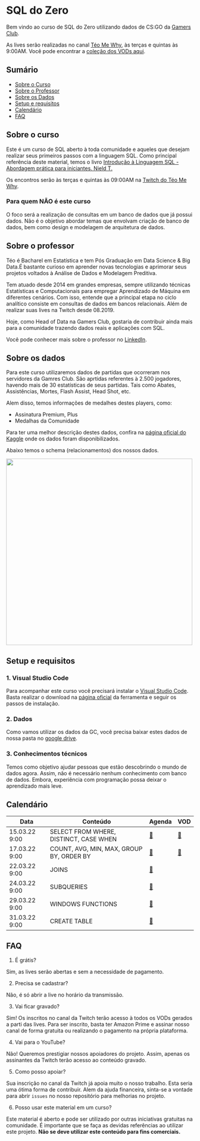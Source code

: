 # SQL do Zero
Bem vindo ao curso de SQL do Zero utilizando dados de CS:GO da [Gamers Club](https://gamersclub.com.br/).

As lives serão realizadas no canal [Téo Me Why](https://www.twitch.tv/teomewhy), às terças e quintas às 9:00AM. Você pode encontrar a [coleção dos VODs aqui](https://www.twitch.tv/collections/1GD1BC-Y3BbhgA).

## Sumário
- [Sobre o Curso](#sobre-o-curso)
- [Sobre o Professor](#sobre-o-professor)
- [Sobre os Dados](#sobre-os-dados)
- [Setup e requisitos](#setup-e-requisitos)
- [Calendário](#calendário)
- [FAQ](#faq)

## Sobre o curso

Este é um curso de SQL aberto à toda comunidade e aqueles que desejam realizar seus primeiros passos com a linguagem SQL. Como principal referência deste material, temos o livro [Introdução à Linguagem SQL - Abordagem prática para iniciantes. Nield T.](https://amzn.to/3pS3Bmo)

Os encontros serão às terças e quintas às 09:00AM na [Twitch do Téo Me Why](https://www.twitch.tv/teomewhy).

### Para quem NÃO é este curso

O foco será a realização de consultas em um banco de dados que já possui dados. Não é o objetivo abordar temas que envolvam criação de banco de dados, bem como design e modelagem de arquitetura de dados.

## Sobre o professor

Téo é Bacharel em Estatística e tem Pós Graduação em Data Science & Big Data.É bastante curioso em aprender novas tecnologias e aprimorar seus projetos voltados à Análise de Dados e Modelagem Preditiva.

Tem atuado desde 2014 em grandes empresas, sempre utilizando técnicas Estatísticas e Computacionais para empregar Aprendizado de Máquina em diferentes cenários. Com isso, entende que a principal etapa no ciclo analítico consiste em consultas de dados em bancos relacionais. Além de realizar suas lives na Twitch desde 08.2019.

Hoje, como Head of Data na Gamers Club, gostaria de contribuir ainda mais para a comunidade trazendo dados reais e aplicações com SQL.

Você pode conhecer mais sobre o professor no [LinkedIn](https://www.linkedin.com/in/teocalvo/).

## Sobre os dados

Para este curso utilizaremos dados de partidas que ocorreram nos servidores da Gamres Club. São aprtidas referentes à 2.500 jogadores, havendo mais de 30 estatísticas de seus partidas. Tais como Abates, Assistências, Mortes, Flash Assist, Head Shot, etc.

Alem disso, temos informações de medalhes destes players, como:
- Assinatura Premium, Plus
- Medalhas da Comunidade

Para ter uma melhor descrição destes dados, confira na [página oficial do Kaggle](https://www.kaggle.com/gamersclub/brazilian-csgo-plataform-dataset-by-gamers-club) onde os dados foram disponibilizados.

Abaixo temos o schema (relacionamentos) dos nossos dados.

<img src="https://user-images.githubusercontent.com/4283625/157664295-45b60786-92a4-478d-a044-478cdc6261d7.jpg" alt="" width="500">


## Setup e requisitos

### 1. Visual Studio Code

Para acompanhar este curso você precisará instalar o [Visual Studio Code](https://code.visualstudio.com/). Basta realizar o download na [página oficial](https://code.visualstudio.com/) da ferramenta e seguir os passos de instalação.

### 2. Dados

Como vamos utilizar os dados da GC, você precisa baixar estes dados de nossa pasta no [google drive](https://drive.google.com/file/d/1TfGfhwm7tnfaQnAKDNSEezggYemDxdUR/view?usp=sharing).

### 3. Conhecimentos técnicos

Temos como objetivo  ajudar pessoas que estão descobrindo o mundo de dados agora. Assim, não é necessário nenhum conhecimento com banco de dados. Embora, experiência com programação possa deixar o aprendizado mais leve.

## Calendário

|Data|Conteúdo|Agenda|VOD|
|-|-|-|-|
|15.03.22 9:00 | SELECT FROM WHERE, DISTINCT, CASE WHEN|[:link:	](https://www.twitch.tv/teomewhy/schedule?segmentID=2f908e6b-61c2-46d9-9d01-bbb53feb7bb3)|[:link:](https://www.twitch.tv/videos/1426415137)|
|17.03.22 9:00 | COUNT, AVG, MIN, MAX, GROUP BY, ORDER BY|[:link:	](https://www.twitch.tv/teomewhy/schedule?segmentID=b5b7db80-aeb3-49c7-8458-769510ade8d9)| [:link:](https://www.twitch.tv/videos/1428367386) |
|22.03.22 9:00 | JOINS |[:link:	](https://www.twitch.tv/teomewhy/schedule?segmentID=3c42117d-75e8-43ba-a72e-0539d2027d02)||
|24.03.22 9:00 | SUBQUERIES |[:link:	](https://www.twitch.tv/teomewhy/schedule?segmentID=058bb5a7-f4f2-4793-8d3b-a0134f42538a)||
|29.03.22 9:00 | WINDOWS FUNCTIONS |[:link:	](https://www.twitch.tv/teomewhy/schedule?segmentID=46789e74-ad18-4d79-b139-8f436f5bcf83)||
|31.03.22 9:00 | CREATE TABLE |[:link:	](https://www.twitch.tv/teomewhy/schedule?segmentID=bb8d3e40-864e-4c6c-8b94-a72fcdd280d2)||

## FAQ

1. É grátis?

Sim, as lives serão abertas e sem a necessidade de pagamento.

2. Precisa se cadastrar?

Não, é só abrir a live no horário da transmissão.

3. Vai ficar gravado?

Sim! Os inscritos no canal da Twitch terão acesso à todos os VODs gerados a parti das lives. Para ser inscrito, basta ter Amazon Prime e assinar nosso canal de forma gratuita ou realizando o pagamento na própria plataforma.

4. Vai para o YouTube?

Não! Queremos prestigiar nossos apoiadores do projeto. Assim, apenas os assinantes da Twitch terão acesso ao conteúdo gravado.

5. Como posso apoiar?

Sua inscrição no canal da Twitch já apoia muito o nosso trabalho. Esta seria uma ótima forma de contribuir.
Alem da ajuda financeira, sinta-se a vontade para abrir `issues` no nosso repositório para melhorias no projeto.

6. Posso usar este material em um curso?

Este material é aberto e pode ser utilizado por outras iniciativas gratuitas na comunidade. É importante que se faça as devidas referências ao utilizar este projeto. **Não se deve utilizar este conteúdo para fins comerciais.**
